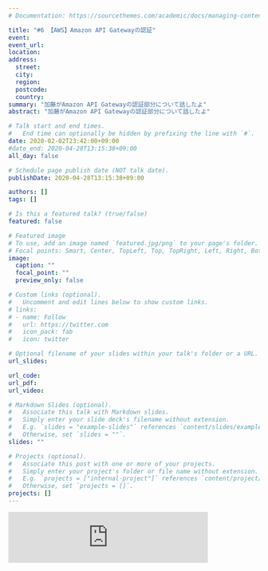 ```yaml
---
# Documentation: https://sourcethemes.com/academic/docs/managing-content/

title: "#6 【AWS】Amazon API Gatewayの認証"
event:
event_url:
location:
address:
  street:
  city:
  region:
  postcode:
  country:
summary: "加藤がAmazon API Gatewayの認証部分について話したよ"
abstract: "加藤がAmazon API Gatewayの認証部分について話したよ"

# Talk start and end times.
#   End time can optionally be hidden by prefixing the line with `#`.
date: 2020-02-02T23:42:00+09:00
#date_end: 2020-04-28T13:15:38+09:00
all_day: false

# Schedule page publish date (NOT talk date).
publishDate: 2020-04-28T13:15:38+09:00

authors: []
tags: []

# Is this a featured talk? (true/false)
featured: false

# Featured image
# To use, add an image named `featured.jpg/png` to your page's folder. 
# Focal points: Smart, Center, TopLeft, Top, TopRight, Left, Right, BottomLeft, Bottom, BottomRight.
image:
  caption: ""
  focal_point: ""
  preview_only: false

# Custom links (optional).
#   Uncomment and edit lines below to show custom links.
# links:
# - name: Follow
#   url: https://twitter.com
#   icon_pack: fab
#   icon: twitter

# Optional filename of your slides within your talk's folder or a URL.
url_slides:

url_code:
url_pdf:
url_video:

# Markdown Slides (optional).
#   Associate this talk with Markdown slides.
#   Simply enter your slide deck's filename without extension.
#   E.g. `slides = "example-slides"` references `content/slides/example-slides.md`.
#   Otherwise, set `slides = ""`.
slides: ""

# Projects (optional).
#   Associate this post with one or more of your projects.
#   Simply enter your project's folder or file name without extension.
#   E.g. `projects = ["internal-project"]` references `content/project/deep-learning/index.md`.
#   Otherwise, set `projects = []`.
projects: []
---
```

<iframe src="https://anchor.fm/mukiudo/embed/episodes/AWSAmazon-API-Gateway-eajcfj" height="102px" width="400px" frameborder="0" scrolling="no"></iframe>
